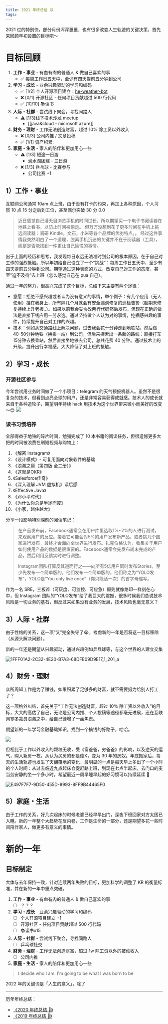 ```yaml
---
title: 2021 年终总结 😋
tags:
---
```


2021 过的特别快，部分月份浑浑噩噩，也有很多改变人生轨迹的关键决策，首先来回顾年初设置的目标吧～

<!--more-->

# 目标回顾

1. **工作・事业** - 有血有肉的普通人 & 做自己喜欢的事
    - ✅ 每周工作日五天中，至少有四天提前五分钟到公司
2. **学习・成长** - 业余兴趣驱动的学习和编码 
    - ✅ [1/2] 个人开源项目建立：[he-weather-bot](https://github.com/daya0576/he-weather-bot)
    - ❌ [0/1] 开源社区 - 任何项目贡献超过 500 行代码
    - ✅ [10/10] 📚读书
3. **人际・社群** - 尝试线下聚会，寻找同路人
    - ⚠️ [1/3]线下技术沙龙 meetup
        - [[java&cloud - microsoft azure]]
4. **财务・理财** - 工作无法创造财富，超过 10% 除工资以外收入
    - ❌ [0/3] 公司内推 / 文章投稿
    - ✅ [1/1] 资产积累:
5. **家庭・生活** - 家人的陪伴和更加用心一些
    - ⚠️ [1/3] 短途一日游 
        - 滴水湖团建 - 三日游
    - ❌ [1/3] 乒乓球 - 比赛参与
        - 公司比赛 +1

## 1）工作・事业 

互联网公司通常 10am 点上班，由于没有打卡的约束，再加上各种原因，个人习惯 10 点 15 分之后到工位，甚至偶尔突破 30 分 0.0

> 近日感觉自己漫无目浏览手机的时间过长，所以期望买一个电子书阅读器在地铁上看书，以防止时间被偷走。
但万万没想到花了更多时间在手机上挑选阅读器：调研 Kindle，文石，小米等各个品牌的优劣特点。。 
> 经过这件事情我突然明白了一个道理，脱离手机沉迷的关键并不在于阅读器（工具），而是是否能找到一件更让自己愉悦的事情。 

出于上面的经历和思考，我发现每日永远无法准时到公司的根本原因，在于自己对工作的强烈抵触。所以年初给自己设立了一个“挑战”：每周工作日五天中，至少有四天提前五分钟到公司。期望通过这种表面的方式，改变自己对工作的态度，甚至“迫不及待”去上班（怎么感觉自己在 pua 自己）。

通过一年的努力，很高兴完成了这个目标，总结下来主要有两个途径：
- 意愿：拒绝不感兴趣或者认为没有意义的事情，举个例子：有几个应用（无人使用）挂在我身上，所有隔几个月就会有安全漏洞修复的巡检告警（超期未修复持续上升老板..）。如果以前我会妥协改两行代码然后发布，但现在正确的做法是直接下线应用一劳永逸。通过坚持做个人认为对的事情，挖掘感兴趣的事件，持续提升自己对工作的兴趣。
- 技术：例如从交通路线上解决问题，过去我会花十分钟走到地铁站，然后做40-50分钟地铁（换乘一站）到公司，但后来探索出一条新的路线：直接打车 15分钟去换乘站，然后直接坐地铁去公司，总共花费 40 分钟。通过技术上的升级，提升出行幸福感，大大降低了对上班的抵触。


## 2）学习・成长

### 开源社区参与
今年尝试用业务时间做了一个小项目：telegram 的天气预报机器人。虽然不是很复杂的技术，但看到点亮全球的用户，还是非常容易获得成就感。技术人的成长就来自于各种造轮子，期望明年持续 hack 用技术为这个世界带来微小而美好的改变～😊
![](/images/blog/16409330203087.jpg)

### 读书习惯培养
全部得益于地铁的碎片时间，勉强完成了 10 本书籍的阅读任务，但很遗憾更多大把的时间被浪费在刷短视频与购物上：

1. 《解密 Instagram》
2. 《设计模式》- 可复用面向对象软件的基础 
3. 《浪潮之巅（第四版 全二册）》
4. 《这就是OKR》
5. 《Salesforce传奇》
6. 《深入理解 JVM 虚拟机》读后感
7. 《Effective Java》
8. 《邓小平时代》
9. 《为什么你总是半途而废》
10. 《小家，越住越大》

分享一段影响特别深刻的阅读笔记：

> 在产品发布前，Facebook通常会在用户库里选取1%~2%的人进行测试，来观察用户的反应。接着它可能会对5%的用户发布新产品，或者挑几个国家进行发布，最终才会面向全世界进行发布。扎克伯格认为，收集关于用户如何使用产品的数据是很重要的。Facebook通常会先发布尚未完成的产品，然后利用反馈实时进行调整。
> 
> Instagram团队打算反其道而行之——向所有5亿用户同时发布Stories，至少先发布一个简单版的。他们发布一个简单版的。他们称之为“YOLO发布”，YOLO是“You only live once”（你只能活一次）的首字母缩写。

作为一名 SRE，三板斧（可灰度、可监控、可应急）原则就像烙印一样刻在心中，但 Instagram 团队的“YOLO发布”给了我巨大的震撼，很多时候我们总说技术风险是一切业务的基石，但反过来如果没有业务的发展，技术风险也毫无意义？

## 3）人际・社群

由于性格的关系，这一项“又”完全失守了😭，考虑新的一年是否将这一目标移除（从源头解决问题）。

新的一年还是期望从兴趣驱动，通过兴趣例如乒乓球等，与这个世界的人建立交集

![1FFF01A2-2C32-4E20-B7A3-68DFE09D9E17_1_201_a](/images/blog/1FFF01A2-2C32-4E20-B7A3-68DFE09D9E17_1_201_a.heic)

## 4）财务・理财

众所周知工作是为了赚钱，如果积累了足够多的财富，就不需要努力给别人打工了？

这一项格外纠结，首先关于“工作无法创造财富，超过 10% 除工资以外收入”的目标，大大的高估了自己，无论是公司内推、个人投稿等途径都毫无进展，还在互联网寒冬裁员浪潮之中，给自己徒增了一丝焦虑。

期望新的一年学习金融基础知识，找到一个搞钱的好路子，哈哈。

![](/images/blog/16409380757841.jpg)


但相比于工作以外收入的颗粒无收，受《富爸爸，穷爸爸》的影响，以及逆天的运气，购入新房一枚。从认为买房的都是傻X，变为 30 年的房奴。年底搬家后，每天的生活轨迹也发生了天翻覆地的变化，最明显的一点是每天早上多出了一个小时的个人时间：从过去临近九点起床仓促赶路上班，到现在七点半起床，去门口的麦当劳安静的坐一个多小时，希望最近一周早睡早起的好习惯可以持续延续 🥰

![E497F7F7-9D50-455D-8993-8FF9B44465F0](/images/blog/E497F7F7-9D50-455D-8993-8FF9B44465F0.jpeg)


## 5）家庭・生活

由于工作的关系，好几次起床的时候老婆已经早早出门，深夜下班回家对方太困已入睡。新的一年整个大趋势在反内卷，工作是生命的一部分，还是期望多花一些时间陪伴家人，做更多有意义的事情。

# 新的一年

## 目标制定

大体与去年保持一致，针对连续两年失败的目标，更加科学的调整了 KR 的衡量标准，并在新的一年中重点突破。

1. **工作・事业** - 有血有肉的普通人 & 做自己喜欢的事
    - [ ] ？？？
2. **学习・成长** - 业余兴趣驱动的学习和编码 
    - [ ] 个人开源项目建立 +1 
    - [ ] 开源社区 - 任何项目贡献超过 500 行代码
    - [ ] 📚读书x15
3. **人际・社群** - 尝试线下聚会，寻找同路人
    - [ ] 乒乓球社交
4. **财务・理财** - 工作无法创造财富，超过 1w 除工资以外的被动收入
    - [ ] 公司内推
5. **家庭・生活** - 家人的陪伴和更加用心一些

> I decide who I am. I'm going to be what I was born to be 

2022 年的关键词是「人生的意义」，除了

---

历年年终总结：
- [《2020 年终总结 🥳》](/blog/20210228/2020-summary/)
- [《2019 年终总结 🎉》](/blog/20200119/2019-summary/)